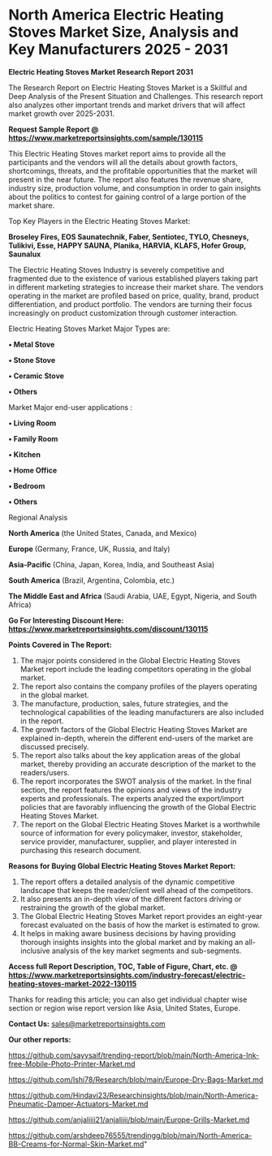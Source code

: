 # North America Electric Heating Stoves Market Size, Analysis and Key Manufacturers 2025 - 2031

<strong>Electric Heating Stoves Market Research Report 2031</strong>

The Research Report on Electric Heating Stoves Market is a Skillful and Deep Analysis of the Present Situation and Challenges. This research report also analyzes other important trends and market drivers that will affect market growth over 2025-2031.

<strong>Request Sample Report @ <a href=https://www.marketreportsinsights.com/sample/130115>https://www.marketreportsinsights.com/sample/130115</a></strong>

This Electric Heating Stoves market report aims to provide all the participants and the vendors will all the details about growth factors, shortcomings, threats, and the profitable opportunities that the market will present in the near future. The report also features the revenue share, industry size, production volume, and consumption in order to gain insights about the politics to contest for gaining control of a large portion of the market share.

Top Key Players in the Electric Heating Stoves Market:

<strong>Broseley Fires, EOS Saunatechnik, Faber, Sentiotec, TYLO, Chesneys, Tulikivi, Esse, HAPPY SAUNA, Planika, HARVIA, KLAFS, Hofer Group, Saunalux</strong>

The Electric Heating Stoves Industry is severely competitive and fragmented due to the existence of various established players taking part in different marketing strategies to increase their market share. The vendors operating in the market are profiled based on price, quality, brand, product differentiation, and product portfolio. The vendors are turning their focus increasingly on product customization through customer interaction.

Electric Heating Stoves Market Major Types are:

<strong>• Metal Stove

• Stone Stove

• Ceramic Stove

• Others</strong>

Market Major end-user applications :

<strong>• Living Room

• Family Room

• Kitchen

• Home Office

• Bedroom

• Others</strong>

Regional Analysis

</u><strong><b>North America</b></strong> (the United States, Canada, and Mexico)

<strong><b>Europe </b></strong>(Germany, France, UK, Russia, and Italy)

<strong><b>Asia-Pacific</b></strong> (China, Japan, Korea, India, and Southeast Asia)

<strong><b>South America</b></strong> (Brazil, Argentina, Colombia, etc.)

<strong><b>The Middle East and Africa</b></strong> (Saudi Arabia, UAE, Egypt, Nigeria, and South Africa)

<strong>Go For Interesting Discount Here: <a href=https://www.marketreportsinsights.com/discount/130115>https://www.marketreportsinsights.com/discount/130115</a></strong>

<strong>Points Covered in The Report:</strong>
<ol>
  <li>The major points considered in the Global Electric Heating Stoves Market report include the leading competitors operating in the global market.</li>
  <li>The report also contains the company profiles of the players operating in the global market.</li>
  <li>The manufacture, production, sales, future strategies, and the technological capabilities of the leading manufacturers are also included in the report.</li>
  <li>The growth factors of the Global Electric Heating Stoves Market are explained in-depth, wherein the different end-users of the market are discussed precisely.</li>
  <li>The report also talks about the key application areas of the global market, thereby providing an accurate description of the market to the readers/users.</li>
  <li>The report incorporates the SWOT analysis of the market. In the final section, the report features the opinions and views of the industry experts and professionals. The experts analyzed the export/import policies that are favorably influencing the growth of the Global Electric Heating Stoves Market.</li>
  <li>The report on the Global Electric Heating Stoves Market is a worthwhile source of information for every policymaker, investor, stakeholder, service provider, manufacturer, supplier, and player interested in purchasing this research document.</li>
</ol>
<strong>Reasons for Buying Global Electric Heating Stoves Market Report:</strong>

<ol>
  <li>The report offers a detailed analysis of the dynamic competitive landscape that keeps the reader/client well ahead of the competitors.</li>
  <li>It also presents an in-depth view of the different factors driving or restraining the growth of the global market.</li>
  <li>The Global Electric Heating Stoves Market report provides an eight-year forecast evaluated on the basis of how the market is estimated to grow.</li>
  <li>It helps in making aware business decisions by having providing thorough insights insights into the global market and by making an all-inclusive analysis of the key market segments and sub-segments.</li>
</ol>
<strong>Access full Report Description, TOC, Table of Figure, Chart, etc. @ <a href=https://www.marketreportsinsights.com/industry-forecast/electric-heating-stoves-market-2022-130115>https://www.marketreportsinsights.com/industry-forecast/electric-heating-stoves-market-2022-130115</a></strong>


Thanks for reading this article; you can also get individual chapter wise section or region wise report version like Asia, United States, Europe.

<strong>Contact Us:</strong>
sales@marketreportsinsights.com

<strong>Our other reports:</strong>

<a href=https://github.com/sayysaif/trending-report/blob/main/North-America-Ink-free-Mobile-Photo-Printer-Market.md>https://github.com/sayysaif/trending-report/blob/main/North-America-Ink-free-Mobile-Photo-Printer-Market.md</a>

<a href=https://github.com/Ishi78/Research/blob/main/Europe-Dry-Bags-Market.md>https://github.com/Ishi78/Research/blob/main/Europe-Dry-Bags-Market.md</a>

<a href=https://github.com/Hindavi23/Researchinsights/blob/main/North-America-Pneumatic-Damper-Actuators-Market.md>https://github.com/Hindavi23/Researchinsights/blob/main/North-America-Pneumatic-Damper-Actuators-Market.md</a>

<a href=https://github.com/anjaliiii21/anjaliiii/blob/main/Europe-Grills-Market.md>https://github.com/anjaliiii21/anjaliiii/blob/main/Europe-Grills-Market.md</a>

<a href=https://github.com/arshdeep76555/trendingg/blob/main/North-America-BB-Creams-for-Normal-Skin-Market.md>https://github.com/arshdeep76555/trendingg/blob/main/North-America-BB-Creams-for-Normal-Skin-Market.md</a>"

